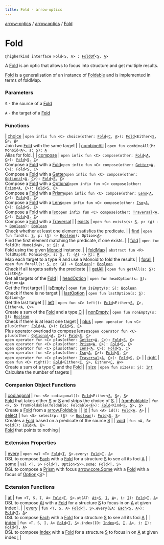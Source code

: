 ```yaml
---
title: Fold - arrow-optics
---
```


[arrow-optics](../../index.html) / [arrow.optics](../index.html) / [Fold](./index.html)

# Fold

`@higherkind interface Fold<S, A> : `[`FoldOf`](../-fold-of.html)`<`[`S`](index.html#S)`, `[`A`](index.html#A)`>`

A [Fold](./index.html) is an optic that allows to focus into structure and get multiple results.

[Fold](./index.html) is a generalisation of an instance of [Foldable](#) and is implemented in terms of foldMap.

### Parameters

`S` - the source of a [Fold](./index.html)

`A` - the target of a [Fold](./index.html)

### Functions

| [choice](choice.html) | `open infix fun <C> choice(other: `[`Fold`](./index.html)`<`[`C`](choice.html#C)`, `[`A`](index.html#A)`>): `[`Fold`](./index.html)`<Either<`[`S`](index.html#S)`, `[`C`](choice.html#C)`>, `[`A`](index.html#A)`>`<br>Join two [Fold](./index.html) with the same target |
| [combineAll](combine-all.html) | `open fun combineAll(M: Monoid<`[`A`](index.html#A)`>, s: `[`S`](index.html#S)`): `[`A`](index.html#A)<br>Alias for fold. |
| [compose](compose.html) | `open infix fun <C> compose(other: `[`Fold`](./index.html)`<`[`A`](index.html#A)`, `[`C`](compose.html#C)`>): `[`Fold`](./index.html)`<`[`S`](index.html#S)`, `[`C`](compose.html#C)`>`<br>Compose a [Fold](./index.html) with a [Fold](./index.html)`open infix fun <C> compose(other: `[`Getter`](../-getter/index.html)`<`[`A`](index.html#A)`, `[`C`](compose.html#C)`>): `[`Fold`](./index.html)`<`[`S`](index.html#S)`, `[`C`](compose.html#C)`>`<br>Compose a [Fold](./index.html) with a [Getter](../-getter/index.html)`open infix fun <C> compose(other: `[`Optional`](../-optional.html)`<`[`A`](index.html#A)`, `[`C`](compose.html#C)`>): `[`Fold`](./index.html)`<`[`S`](index.html#S)`, `[`C`](compose.html#C)`>`<br>Compose a [Fold](./index.html) with a [Optional](../-optional.html)`open infix fun <C> compose(other: `[`Prism`](../-prism.html)`<`[`A`](index.html#A)`, `[`C`](compose.html#C)`>): `[`Fold`](./index.html)`<`[`S`](index.html#S)`, `[`C`](compose.html#C)`>`<br>Compose a [Fold](./index.html) with a [Prism](../-prism.html)`open infix fun <C> compose(other: `[`Lens`](../-lens.html)`<`[`A`](index.html#A)`, `[`C`](compose.html#C)`>): `[`Fold`](./index.html)`<`[`S`](index.html#S)`, `[`C`](compose.html#C)`>`<br>Compose a [Fold](./index.html) with a [Lens](../-lens.html)`open infix fun <C> compose(other: `[`Iso`](../-iso.html)`<`[`A`](index.html#A)`, `[`C`](compose.html#C)`>): `[`Fold`](./index.html)`<`[`S`](index.html#S)`, `[`C`](compose.html#C)`>`<br>Compose a [Fold](./index.html) with a [Iso](../-iso.html)`open infix fun <C> compose(other: `[`Traversal`](../-traversal.html)`<`[`A`](index.html#A)`, `[`C`](compose.html#C)`>): `[`Fold`](./index.html)`<`[`S`](index.html#S)`, `[`C`](compose.html#C)`>`<br>Compose a [Fold](./index.html) with a [Traversal](../-traversal.html) |
| [exists](exists.html) | `open fun exists(s: `[`S`](index.html#S)`, p: (`[`A`](index.html#A)`) -> `[`Boolean`](https://kotlinlang.org/api/latest/jvm/stdlib/kotlin/-boolean/index.html)`): `[`Boolean`](https://kotlinlang.org/api/latest/jvm/stdlib/kotlin/-boolean/index.html)<br>Check whether at least one element satisfies the predicate. |
| [find](find.html) | `open fun find(s: `[`S`](index.html#S)`, p: (`[`A`](index.html#A)`) -> `[`Boolean`](https://kotlinlang.org/api/latest/jvm/stdlib/kotlin/-boolean/index.html)`): Option<`[`A`](index.html#A)`>`<br>Find the first element matching the predicate, if one exists. |
| [fold](fold.html) | `open fun fold(M: Monoid<`[`A`](index.html#A)`>, s: `[`S`](index.html#S)`): `[`A`](index.html#A)<br>Fold using the given [Monoid](#) instance. |
| [foldMap](fold-map.html) | `abstract fun <R> foldMap(M: Monoid<`[`R`](fold-map.html#R)`>, s: `[`S`](index.html#S)`, f: (`[`A`](index.html#A)`) -> `[`R`](fold-map.html#R)`): `[`R`](fold-map.html#R)<br>Map each target to a type R and use a Monoid to fold the results |
| [forall](forall.html) | `open fun forall(s: `[`S`](index.html#S)`, p: (`[`A`](index.html#A)`) -> `[`Boolean`](https://kotlinlang.org/api/latest/jvm/stdlib/kotlin/-boolean/index.html)`): `[`Boolean`](https://kotlinlang.org/api/latest/jvm/stdlib/kotlin/-boolean/index.html)<br>Check if all targets satisfy the predicate |
| [getAll](get-all.html) | `open fun getAll(s: `[`S`](index.html#S)`): ListK<`[`A`](index.html#A)`>`<br>Get all targets of the [Fold](./index.html) |
| [headOption](head-option.html) | `open fun headOption(s: `[`S`](index.html#S)`): Option<`[`A`](index.html#A)`>`<br>Get the first target |
| [isEmpty](is-empty.html) | `open fun isEmpty(s: `[`S`](index.html#S)`): `[`Boolean`](https://kotlinlang.org/api/latest/jvm/stdlib/kotlin/-boolean/index.html)<br>Check if there is no target |
| [lastOption](last-option.html) | `open fun lastOption(s: `[`S`](index.html#S)`): Option<`[`A`](index.html#A)`>`<br>Get the last target |
| [left](left.html) | `open fun <C> left(): `[`Fold`](./index.html)`<Either<`[`S`](index.html#S)`, `[`C`](left.html#C)`>, Either<`[`A`](index.html#A)`, `[`C`](left.html#C)`>>`<br>Create a sum of the [Fold](./index.html) and a type [C](left.html#C) |
| [nonEmpty](non-empty.html) | `open fun nonEmpty(s: `[`S`](index.html#S)`): `[`Boolean`](https://kotlinlang.org/api/latest/jvm/stdlib/kotlin/-boolean/index.html)<br>Check if there is at least one target |
| [plus](plus.html) | `open operator fun <C> plus(other: `[`Fold`](./index.html)`<`[`A`](index.html#A)`, `[`C`](plus.html#C)`>): `[`Fold`](./index.html)`<`[`S`](index.html#S)`, `[`C`](plus.html#C)`>`<br>Plus operator  overload to compose lenses`open operator fun <C> plus(other: `[`Optional`](../-optional.html)`<`[`A`](index.html#A)`, `[`C`](plus.html#C)`>): `[`Fold`](./index.html)`<`[`S`](index.html#S)`, `[`C`](plus.html#C)`>`<br>`open operator fun <C> plus(other: `[`Getter`](../-getter/index.html)`<`[`A`](index.html#A)`, `[`C`](plus.html#C)`>): `[`Fold`](./index.html)`<`[`S`](index.html#S)`, `[`C`](plus.html#C)`>`<br>`open operator fun <C> plus(other: `[`Prism`](../-prism.html)`<`[`A`](index.html#A)`, `[`C`](plus.html#C)`>): `[`Fold`](./index.html)`<`[`S`](index.html#S)`, `[`C`](plus.html#C)`>`<br>`open operator fun <C> plus(other: `[`Lens`](../-lens.html)`<`[`A`](index.html#A)`, `[`C`](plus.html#C)`>): `[`Fold`](./index.html)`<`[`S`](index.html#S)`, `[`C`](plus.html#C)`>`<br>`open operator fun <C> plus(other: `[`Iso`](../-iso.html)`<`[`A`](index.html#A)`, `[`C`](plus.html#C)`>): `[`Fold`](./index.html)`<`[`S`](index.html#S)`, `[`C`](plus.html#C)`>`<br>`open operator fun <C> plus(other: `[`Traversal`](../-traversal.html)`<`[`A`](index.html#A)`, `[`C`](plus.html#C)`>): `[`Fold`](./index.html)`<`[`S`](index.html#S)`, `[`C`](plus.html#C)`>` |
| [right](right.html) | `open fun <C> right(): `[`Fold`](./index.html)`<Either<`[`C`](right.html#C)`, `[`S`](index.html#S)`>, Either<`[`C`](right.html#C)`, `[`A`](index.html#A)`>>`<br>Create a sum of a type [C](right.html#C) and the [Fold](./index.html) |
| [size](size.html) | `open fun size(s: `[`S`](index.html#S)`): `[`Int`](https://kotlinlang.org/api/latest/jvm/stdlib/kotlin/-int/index.html)<br>Calculate the number of targets |

### Companion Object Functions

| [codiagonal](codiagonal.html) | `fun <S> codiagonal(): `[`Fold`](./index.html)`<Either<`[`S`](codiagonal.html#S)`, `[`S`](codiagonal.html#S)`>, `[`S`](codiagonal.html#S)`>`<br>[Fold](./index.html) that takes either [S](codiagonal.html#S) or [S](codiagonal.html#S) and strips the choice of [S](codiagonal.html#S). |
| [fromFoldable](from-foldable.html) | `fun <F, S> fromFoldable(foldable: Foldable<`[`F`](from-foldable.html#F)`>): `[`Fold`](./index.html)`<Kind<`[`F`](from-foldable.html#F)`, `[`S`](from-foldable.html#S)`>, `[`S`](from-foldable.html#S)`>`<br>Create a [Fold](./index.html) from a [arrow.Foldable](#) |
| [id](id.html) | `fun <A> id(): `[`Fold`](./index.html)`<`[`A`](id.html#A)`, `[`A`](id.html#A)`>` |
| [select](select.html) | `fun <S> select(p: (`[`S`](select.html#S)`) -> `[`Boolean`](https://kotlinlang.org/api/latest/jvm/stdlib/kotlin/-boolean/index.html)`): `[`Fold`](./index.html)`<`[`S`](select.html#S)`, `[`S`](select.html#S)`>`<br>Creates a [Fold](./index.html) based on a predicate of the source [S](select.html#S) |
| [void](void.html) | `fun <A, B> void(): `[`Fold`](./index.html)`<`[`A`](void.html#A)`, `[`B`](void.html#B)`>`<br>[Fold](./index.html) that points to nothing |

### Extension Properties

| [every](../../arrow.optics.typeclasses/-each/every.html) | `open val <T> `[`Fold`](./index.html)`<`[`T`](../../arrow.optics.typeclasses/-each/every.html#T)`, `[`S`](../../arrow.optics.typeclasses/-each/index.html#S)`>.every: `[`Fold`](./index.html)`<`[`T`](../../arrow.optics.typeclasses/-each/every.html#T)`, `[`A`](../../arrow.optics.typeclasses/-each/index.html#A)`>`<br>DSL to compose [Each](../../arrow.optics.typeclasses/-each/index.html) with a [Fold](./index.html) for a structure [S](../../arrow.optics.typeclasses/-each/index.html#S) to see all its foci [A](../../arrow.optics.typeclasses/-each/index.html#A) |
| [some](../../arrow.optics.dsl/some.html) | `val <T, S> `[`Fold`](./index.html)`<`[`T`](../../arrow.optics.dsl/some.html#T)`, Option<`[`S`](../../arrow.optics.dsl/some.html#S)`>>.some: `[`Fold`](./index.html)`<`[`T`](../../arrow.optics.dsl/some.html#T)`, `[`S`](../../arrow.optics.dsl/some.html#S)`>`<br>DSL to compose a [Prism](../-prism.html) with focus [arrow.core.Some](#) with a [Fold](./index.html) with a focus of [Option](#)&lt;[S](../../arrow.optics.dsl/some.html#S)&gt; |

### Extension Functions

| [at](../../arrow.optics.dsl/at.html) | `fun <T, S, I, A> `[`Fold`](./index.html)`<`[`T`](../../arrow.optics.dsl/at.html#T)`, `[`S`](../../arrow.optics.dsl/at.html#S)`>.at(AT: `[`At`](../../arrow.optics.typeclasses/-at/index.html)`<`[`S`](../../arrow.optics.dsl/at.html#S)`, `[`I`](../../arrow.optics.dsl/at.html#I)`, `[`A`](../../arrow.optics.dsl/at.html#A)`>, i: `[`I`](../../arrow.optics.dsl/at.html#I)`): `[`Fold`](./index.html)`<`[`T`](../../arrow.optics.dsl/at.html#T)`, `[`A`](../../arrow.optics.dsl/at.html#A)`>`<br>DSL to compose [At](../../arrow.optics.typeclasses/-at/index.html) with a [Fold](./index.html) for a structure [S](../../arrow.optics.dsl/at.html#S) to focus in on [A](../../arrow.optics.dsl/at.html#A) at given index [I](../../arrow.optics.dsl/at.html#I). |
| [every](../../arrow.optics.dsl/every.html) | `fun <T, S, A> `[`Fold`](./index.html)`<`[`T`](../../arrow.optics.dsl/every.html#T)`, `[`S`](../../arrow.optics.dsl/every.html#S)`>.every(EA: `[`Each`](../../arrow.optics.typeclasses/-each/index.html)`<`[`S`](../../arrow.optics.dsl/every.html#S)`, `[`A`](../../arrow.optics.dsl/every.html#A)`>): `[`Fold`](./index.html)`<`[`T`](../../arrow.optics.dsl/every.html#T)`, `[`A`](../../arrow.optics.dsl/every.html#A)`>`<br>DSL to compose [Each](../../arrow.optics.typeclasses/-each/index.html) with a [Fold](./index.html) for a structure [S](../../arrow.optics.dsl/every.html#S) to see all its foci [A](../../arrow.optics.dsl/every.html#A) |
| [index](../../arrow.optics.dsl/--index--.html) | `fun <T, S, I, A> `[`Fold`](./index.html)`<`[`T`](../../arrow.optics.dsl/--index--.html#T)`, `[`S`](../../arrow.optics.dsl/--index--.html#S)`>.index(ID: `[`Index`](../../arrow.optics.typeclasses/-index/index.html)`<`[`S`](../../arrow.optics.dsl/--index--.html#S)`, `[`I`](../../arrow.optics.dsl/--index--.html#I)`, `[`A`](../../arrow.optics.dsl/--index--.html#A)`>, i: `[`I`](../../arrow.optics.dsl/--index--.html#I)`): `[`Fold`](./index.html)`<`[`T`](../../arrow.optics.dsl/--index--.html#T)`, `[`A`](../../arrow.optics.dsl/--index--.html#A)`>`<br>DSL to compose [Index](../../arrow.optics.typeclasses/-index/index.html) with a [Fold](./index.html) for a structure [S](../../arrow.optics.dsl/--index--.html#S) to focus in on [A](../../arrow.optics.dsl/--index--.html#A) at given index [I](../../arrow.optics.dsl/--index--.html#I) |

